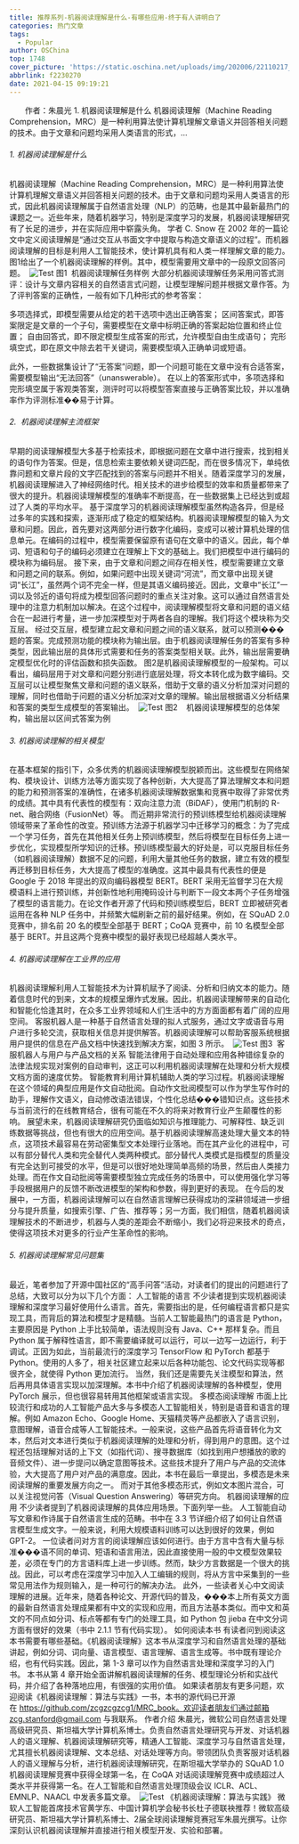 ```yaml
---
title: 推荐系列-机器阅读理解是什么-有哪些应用-终于有人讲明白了
categories: 热门文章
tags:
  - Popular
author: OSChina
top: 1748
cover_picture: 'https://static.oschina.net/uploads/img/202006/22110217_gca7.jpg'
abbrlink: f2230270
date: 2021-04-15 09:19:21
---
```


&emsp;&emsp;作者：朱晨光 1. 机器阅读理解是什么 机器阅读理解（Machine Reading Comprehension，MRC）是一种利用算法使计算机理解文章语义并回答相关问题的技术。由于文章和问题均采用人类语言的形式，...
<!-- more -->

                                                                                                                                                                                         
 
###### 1. 机器阅读理解是什么 
机器阅读理解（Machine Reading Comprehension，MRC）是一种利用算法使计算机理解文章语义并回答相关问题的技术。由于文章和问题均采用人类语言的形式，因此机器阅读理解属于自然语言处理（NLP）的范畴，也是其中最新最热门的课题之一。近些年来，随着机器学习，特别是深度学习的发展，机器阅读理解研究有了长足的进步，并在实际应用中崭露头角。 
学者 C. Snow 在 2002 年的一篇论文中定义阅读理解是“通过交互从书面文字中提取与构造文章语义的过程”。而机器阅读理解的目标是利用人工智能技术，使计算机具有和人类一样理解文章的能力。图1给出了一个机器阅读理解的样例。其中，模型需要用文章中的一段原文回答问题。 
 ![Test](https://oscimg.oschina.net/oscnet/up-df08aa492c833ac4e2dadc30e01976e24d3.png  '机器阅读理解是什么-有哪些应用-终于有人讲明白了') 
图1  机器阅读理解任务样例 
大部分机器阅读理解任务采用问答式测评：设计与文章内容相关的自然语言式问题，让模型理解问题并根据文章作答。为了评判答案的正确性，一般有如下几种形式的参考答案： 
 
 多项选择式，即模型需要从给定的若干选项中选出正确答案； 
 区间答案式，即答案限定是文章的一个子句，需要模型在文章中标明正确的答案起始位置和终止位置； 
 自由回答式，即不限定模型生成答案的形式，允许模型自由生成语句； 
 完形填空式，即在原文中除去若干关键词，需要模型填入正确单词或短语。 
 
此外，一些数据集设计了“无答案”问题，即一个问题可能在文章中没有合适答案，需要模型输出“无法回答”（unanswerable）。 在以上的答案形式中，多项选择和完形填空属于客观类答案，测评时可以将模型答案直接与正确答案比较，并以准确率作为评测标准��易于计算。 
 
###### 2.  机器阅读理解主流框架 
早期的阅读理解模型大多基于检索技术，即根据问题在文章中进行搜索，找到相关的语句作为答案。但是，信息检索主要依赖关键词匹配，而在很多情况下，单纯依靠问题和文章片段的文字匹配找到的答案与问题并不相关。随着深度学习的发展，机器阅读理解进入了神经网络时代。相关技术的进步给模型的效率和质量都带来了很大的提升。机器阅读理解模型的准确率不断提高，在一些数据集上已经达到或超过了人类的平均水平。 
基于深度学习的机器阅读理解模型虽然构造各异，但是经过多年的实践和探索，逐渐形成了稳定的框架结构。机器阅读理解模型的输入为文章和问题。因此，首先要对这两部分进行数字化编码，变成可以被计算机处理的信息单元。在编码的过程中，模型需要保留原有语句在文章中的语义。因此，每个单词、短语和句子的编码必须建立在理解上下文的基础上。我们把模型中进行编码的模块称为编码层。 
接下来，由于文章和问题之间存在相关性，模型需要建立文章和问题之间的联系。例如，如果问题中出现关键词“河流”，而文章中出现关键词“长江”，虽然两个词不完全一样，但是其语义编码接近。因此，文章中“长江”一词以及邻近的语句将成为模型回答问题时的重点关注对象。这可以通过自然语言处理中的注意力机制加以解决。在这个过程中，阅读理解模型将文章和问题的语义结合在一起进行考量，进一步加深模型对于两者各自的理解。我们将这个模块称为交互层。 经过交互层，模型建立起文章和问题之间的语义联系，就可以预测���题的答案。完成预测功能的模块称为输出层。由于机器阅读理解任务的答案有多种类型，因此输出层的具体形式需要和任务的答案类型相关联。此外，输出层需要确定模型优化时的评估函数和损失函数。 
图2是机器阅读理解模型的一般架构。可以看出，编码层用于对文章和问题分别进行底层处理，将文本转化成为数字编码。交互层可以让模型聚焦文章和问题的语义联系，借助于文章的语义分析加深对问题的理解，同时也借助于问题的语义分析加深对文章的理解。输出层根据语义分析结果和答案的类型生成模型的答案输出。 
 ![Test](https://oscimg.oschina.net/oscnet/up-df08aa492c833ac4e2dadc30e01976e24d3.png  '机器阅读理解是什么-有哪些应用-终于有人讲明白了') 
图2    机器阅读理解模型的总体架构，输出层以区间式答案为例 
 
###### 3. 机器阅读理解的相关模型 
在基本框架的指引下，众多优秀的机器阅读理解模型脱颖而出。这些模型在网络架构、模块设计、训练方法等方面实现了各种创新，大大提高了算法理解文本和问题的能力和预测答案的准确性，在诸多机器阅读理解数据集和竞赛中取得了非常优秀的成绩。其中具有代表性的模型有：双向注意力流（BiDAF），使用门机制的 R-net、融合网络（FusionNet）等。 
而近期非常流行的预训练模型给机器阅读理解领域带来了革命性的改变。预训练方法源于机器学习中迁移学习的概念：为了完成一个学习任务，首先在其他相关任务上预训练模型，然后将模型在目标任务上进一步优化，实现模型所学知识的迁移。预训练模型最大的好处是，可以克服目标任务（如机器阅读理解）数据不足的问题，利用大量其他任务的数据，建立有效的模型再迁移到目标任务，大大提高了模型的准确度。这其中最具有代表性的便是 Google 于 2018 年提出的双向编码器模型 BERT。BERT 采用无监督学习在大规模语料上进行预训练，并创新性地利用掩码设计与判断下一段文本两个子任务增强了模型的语言能力。在论文作者开源了代码和预训练模型后，BERT 立即被研究者运用在各种 NLP 任务中，并频繁大幅刷新之前的最好结果。例如，在 SQuAD 2.0 竞赛中，排名前 20 名的模型全部基于 BERT；CoQA 竞赛中，前 10 名模型全部基于 BERT。并且这两个竞赛中模型的最好表现已经超越人类水平。 
 
###### 4. 机器阅读理解在工业界的应用 
机器阅读理解利用人工智能技术为计算机赋予了阅读、分析和归纳文本的能力。随着信息时代的到来，文本的规模呈爆炸式发展。因此，机器阅读理解带来的自动化和智能化恰逢其时，在众多工业界领域和人们生活中的方方面面都有着广阔的应用空间。 
客服机器人是一种基于自然语言处理的拟人式服务，通过文字或语音与用户进行多轮交流，获取相关信息并提供解答。机器阅读理解可以帮助客服系统根据用户提供的信息在产品文档中快速找到解决方案，如图 3 所示。  ![Test](https://oscimg.oschina.net/oscnet/up-df08aa492c833ac4e2dadc30e01976e24d3.png  '机器阅读理解是什么-有哪些应用-终于有人讲明白了') 
图3  客服机器人与用户与产品文档的关系 
智能法律用于自动处理和应用各种错综复杂的法律法规实现对案例的自动审判，这正可以利用机器阅读理解在处理和分析大规模文档方面的速度优势。 
智能教育利用计算机辅助人类的学习过程。机器阅读理解在这个领域的典型应用是作文自动批阅。自动作文批阅模型可以作为学生写作时的助手，理解作文语义，自动修改语法错误，个性化总结���错知识点。这些技术与当前流行的在线教育结合，很有可能在不久的将来对教育行业产生颠覆性的影响。 
展望未来，机器阅读理解研究仍面临如知识与推理能力、可解释性、缺乏训练数据等挑战，但也有很大的应用空间。基于机器阅读理解高速处理大量文本的特点，这项技术最容易在劳动密集型文本处理行业落地。而在其产业化的进程中，可以有部分替代人类和完全替代人类两种模式。部分替代人类模式是指模型的质量没有完全达到可接受的水平，但是可以很好地处理简单高频的场景，然后由人类接力处理。而在作文自动批阅等需要模型独立完成任务的场景中，可以使用强化学习等手段根据用户的反馈不断改进模型的架构和参数，得到更好的表现。 
在今后的发展中，一方面，机器阅读理解可以在自然语言理解已获得成功的深耕领域进一步细分与提升质量，如搜索引擎、广告、推荐等；另一方面，我们相信，随着机器阅读理解技术的不断进步，机器与人类的差距会不断缩小，我们必将迎来技术的奇点，使得这项技术对更多的行业产生革命性的影响。 
 
###### 5. 机器阅读理解常见问题集 
最近，笔者参加了开源中国社区的“高手问答”活动，对读者们的提出的问题进行了总结，大致可以分为以下几个方面： 
人工智能的语言 
不少读者提到实现机器阅读理解和深度学习最好使用什么语言。首先，需要指出的是，任何编程语言都只是实现工具，而背后的算法和模型才是精髓。当前人工智能最热门的语言是 Python，主要原因是 Python 上手比较简单，语法规则没有 Java、C++ 那样复杂。而且 Python 属于解释性语言，即不需要编译就可以运行，可以一边写一边运行，利于调试。正因为如此，当前最流行的深度学习 TensorFlow 和 PyTorch 都基于 Python。使用的人多了，相关社区建立起来以后各种功能包、论文代码实现等都很齐全，就使得 Python 更加流行。 
当然，我们还是需要先关注模型和算法，然后再用具体语言实现以加深理解。本书中介绍了机器阅读理解的各种模型，使用 PyTorch 展示，但也很容易转用其他框架或语言实现。 
多模态阅读理解 
市面上比较流行和成功的人工智能产品大多与多模态人工智能相关，特别是语音和语言的理解。例如 Amazon Echo、Google Home、天猫精灵等产品都嵌入了语言识别，意图理解，语音合成等人工智能技术。一般来说，这些产品首先将语音转化为文本，然后对文本进行类似于机器阅读理解的处理和分析，得到用户的意图。这个过程还包括理解对话的上下文（如指代词）、搜寻数据库（如找到用户想播放的歌的音频文件）、进一步提问以确定意图等技术。这些技术提升了用户与产品的交流体验，大大提高了用户对产品的满意度。因此，本书在最后一章提出，多模态是未来阅读理解的重要发展方向之一。 
而对于其他多模态形式，例如文本图片混合，可以关注视觉问答（Visual Question Answering）等研究方向。 
机器阅读理解的应用 
不少读者提到了机器阅读理解的具体应用场景。下面列举一些。 
人工智能自动写文章和作诗属于自然语言生成的范畴。书中在 3.3 节详细介绍了如何让自然语言模型生成文字。一般来说，利用大规模语料训练可以达到很好的效果，例如 GPT-2。 
一位读者问对方言的阅读理解应该如何进行。由于方言中含有大量与标准���语不同的单词、短语和语言用法，因此直接使用一般的中文模型效果较差，必须在专门的方言语料库上进一步训练。然而，缺少方言数据是一个很大的挑战。因此，可以考虑在深度学习中加入人工编辑的规则，将从方言中采集到的一些常见用法作为规则输入，是一种可行的解决办法。 
此外，一些读者关心中文阅读理解的进展。近年来，随着各种论文、开源代码的普及，���本上所有英文方面的最新自然语言处理成果都有中文的实现和应用，而且方法基本类似。而中文和英文的不同点如分词、标点等都有专门的处理工具，如 Python 包 jieba 在中文分词方面有很好的效果（书中 2.1.1 节有代码实现）。 
如何阅读本书 
有读者问到阅读这本书需要有哪些基础。《机器阅读理解》这本书从深度学习和自然语言处理的基础讲起，例如分词、词向量、语言模型、语言理解、语言生成等。书中既有理论介绍，也有代码实践。因此，第 1-3 章可以作为自然语言处理和深度学习的入门书。 
本书从第 4 章开始全面讲解机器阅读理解的任务、模型理论分析和实战代码，并介绍了各种落地应用，有很强的实用价值。 
如果读者朋友有更多问题，欢迎阅读《机器阅读理解：算法与实践》一书，本书的源代码已开源在 https://github.com/zcgzcgzcg1/MRC_book。欢迎读者朋友们通过邮箱 zcg.stanford@gmail.com 与我联系。 
作者介绍 
朱晨光，微软公司自然语言处理高级研究员、斯坦福大学计算机系博士。负责自然语言处理研究与开发、对话机器人的语义理解、机器阅读理解研究等，精通人工智能、深度学习与自然语言处理，尤其擅长机器阅读理解、文本总结、对话处理等方向。带领团队负责客服对话机器人的语义理解与分析，进行机器阅读理解研究，在斯坦福大学举办的 SQuAD 1.0 机器阅读理解竞赛中获得全球第一名，在 CoQA 对话阅读理解竞赛中成绩超过人类水平并获得第一名。在人工智能和自然语言处理顶级会议 ICLR、ACL、EMNLP、NAACL 中发表多篇文章。 
 ![Test](https://oscimg.oschina.net/oscnet/up-df08aa492c833ac4e2dadc30e01976e24d3.png  '机器阅读理解是什么-有哪些应用-终于有人讲明白了') 
《机器阅读理解：算法与实践》 
微软人工智能首席技术官黄学东、中国计算机学会秘书长杜子德联袂推荐！微软高级研究员、斯坦福大学计算机系博士、2届全球阅读理解竞赛冠军朱晨光撰写。让你深刻认识机器阅读理解并直接进行相关模型开发、实验和部署。
                                        